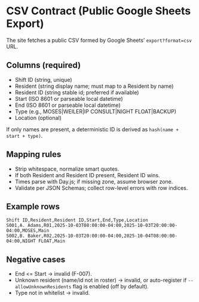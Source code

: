 # CSV Contract (Public Google Sheets Export)

The site fetches a public CSV formed by Google Sheets’ `export?format=csv` URL.

## Columns (required)

- Shift ID (string, unique)
- Resident (string display name; must map to a Resident by name)
- Resident ID (string stable id; preferred if available)
- Start (ISO 8601 or parseable local datetime)
- End (ISO 8601 or parseable local datetime)
- Type (e.g., MOSES|WEILER|IP CONSULT|NIGHT FLOAT|BACKUP)
- Location (optional)

If only names are present, a deterministic ID is derived as `hash(name + start + type)`.

## Mapping rules

- Strip whitespace, normalize smart quotes.
- If both Resident and Resident ID present, Resident ID wins.
- Times parse with Day.js; if missing zone, assume browser zone.
- Validate per JSON Schemas; collect row-level errors with row indices.

## Example rows

```
Shift ID,Resident,Resident ID,Start,End,Type,Location
S001,A. Adams,R01,2025-10-03T08:00:00-04:00,2025-10-03T20:00:00-04:00,MOSES,Main
S002,B. Baker,R02,2025-10-03T20:00:00-04:00,2025-10-04T08:00:00-04:00,NIGHT FLOAT,Main
```

## Negative cases

- End <= Start → invalid (F-007).
- Unknown resident (name/id not in roster) → invalid, or auto-register if `--allowUnknownResidents` flag is enabled (off by default).
- Type not in whitelist → invalid.
